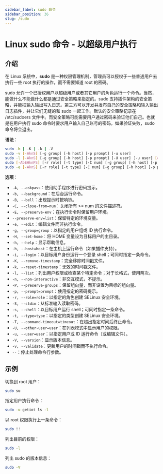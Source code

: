 ```yaml
---
sidebar_label: sudo 命令
sidebar_position: 36
slug: /sudo
---
```


# Linux sudo 命令 - 以超级用户执行



## 介绍

在 Linux 系统中，**sudo** 是一种权限管理机制，管理员可以授权于一些普通用户去执行一些 root 执行的操作，而不需要知道 root 的密码。

sudo 允许一个已授权用户以超级用户或者其它用户的角色运行一个命令。当然，能做什么不能做什么都是通过安全策略来指定的。sudo 支持插件架构的安全策略，并能把输入输出写入日志。第三方可以开发并发布自己的安全策略和输入输出日志插件，并让它们无缝的和 sudo 一起工作。默认的安全策略记录在 /etc/sudoers 文件中。而安全策略可能需要用户通过密码来验证他们自己。也就是在用户执行 sudo 命令时要求用户输入自己账号的密码。如果验证失败，sudo 命令将会退出。

**语法**：

```bash
sudo -h | -K | -k | -V
sudo -v [-AknS] [-g group] [-h host] [-p prompt] [-u user]
sudo -l [-AknS] [-g group] [-h host] [-p prompt] [-U user] [-u user] [command]
sudo [-AbEHknPS] [-r role] [-t type] [-C num] [-g group] [-h host] [-p prompt] [-T timeout] [-u user] [VAR=value] [-i|-s] [<command>]
sudo -e [-AknS] [-r role] [-t type] [-C num] [-g group] [-h host] [-p prompt] [-T timeout] [-u user] file ...
```

**选项**：

- `-A, --askpass`：使用助手程序进行密码提示。
- `-b, --background`：在后台运行命令。
- `-B, --bell`：出现提示时按响铃。
- `-C, --close-from=num`：关闭所有 >= num 的文件描述符。
- `-E, --preserve-env`：在执行命令时保留用户环境。
- `--preserve-env=list`：保留特定的环境变量。
- `-e, --edit`：编辑文件而非执行命令。
- `-g, --group=group`：以指定的用户组或 ID 执行命令。
- `-H, --set-home`：将 HOME 变量设为目标用户的主目录。
- `-h, --help`：显示帮助信息。
- `-h, --host=host`：在主机上运行命令（如果插件支持）。
- `-i, --login`：以目标用户身份运行一个登录 shell；可同时指定一条命令。
- `-K, --remove-timestamp`：完全移除时间戳文件。
- `-k, --reset-timestamp`：无效的时间戳文件。
- `-l, --list`：列出用户权限或检查某个特定命令；对于长格式，使用两次。
- `-n, --non-interactive`：非交互模式，不提示。
- `-P, --preserve-groups`：保留组向量，而非设置为目标的组向量。
- `-p, --prompt=prompt`：使用指定的密码提示。
- `-r, --role=role`：以指定的角色创建 SELinux 安全环境。
- `-S, --stdin`：从标准输入读取密码。
- `-s, --shell`：以目标用户运行 shell；可同时指定一条命令。
- `-t, --type=type`：以指定的类型创建 SELinux 安全环境。
- `-T, --command-timeout=timeout`：在超出指定时间后终止命令。
- `-U, --other-user=user`：在列表模式中显示用户的权限。
- `-u, --user=user`：以指定用户或 ID 运行命令（或编辑文件）。
- `-V, --version`：显示版本信息。
- `-v, --validate`：更新用户的时间戳而不执行命令。
- `--`：停止处理命令行参数。



## 示例

切换到 root 用户：

```bash
sudo su
```

指定用户执行命令：

```bash
sudo -u getiot ls -l
```

以 root 权限执行上一条命令：

```bash
sudo !!
```

列出目前的权限：

```bash
sudo -l
```

列出 sudo 的版本信息：

```bash
sudo -V
```

